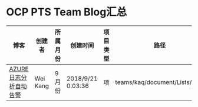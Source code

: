 # OCP PTS Team Blog汇总

| 博客                                                                  | 创建者 | 所属月份 | 创建时间 | 项目类型 | 路径 |
| --------------------------------------------------------------------- | ------------ | ---- |  ------------ | ---- | ---- |
| [AZURE 日志分析自动告警](https://www.cnblogs.com/wekang/p/9661224.html) | Wei Kang | 9月份 | 2018/9/21  0:03:36 | 项 | teams/kaq/document/Lists/Blog |

